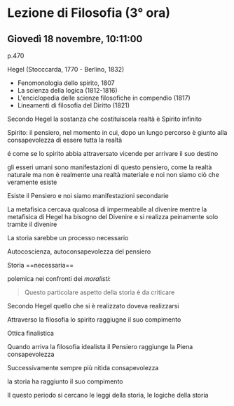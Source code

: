 # Lezione di Filosofia (3° ora)
## Giovedì 18 novembre, 10:11:00
p.470

Hegel (Stocccarda, 1770 - Berlino, 1832)
* Fenomonologia dello spirito, 1807
* La scienza della logica (1812-1816)
* L'enciclopedia delle scienze filosofiche in compendio (1817)
* Lineamenti di filosofia del Diritto (1821)

Secondo Hegel la sostanza che costituiscela realtà è Spirito infinito 

Spirito: il pensiero, nel momento in cui, dopo un lungo percorso è giunto alla consapevolezza di essere tutta la realtà

é come se lo spirito abbia attraversato vicende per arrivare il suo destino

gli esseri umani sono manifestazioni di questo pensiero, come la realtà naturale
ma non è realmente una realtà materiale e noi non siamo ciò che veramente esiste

Esiste il Pensiero e noi siamo manifestazioni secondarie


La metafisica cercava qualcosa di impermeabile al divenire mentre la metafisica di Hegel ha bisogno del Divenire e si realizza peinamente solo tramite il divenire


La storia sarebbe un processo necessario

Autocoscienza, autoconsapevolezza del pensiero


Storia ==necessaria==

polemica nei confronti dei _moralisti_:

> Questo particolare aspetto della storia è da criticare

Secondo Hegel quello che si è realizzato doveva realizzarsi


Attraverso la filosofia lo spirito raggiugne il suo compimento

Ottica finalistica

Quando arriva la filosofia idealista il Pensiero raggiunge la Piena consapevolezza


Successivamente sempre più nitida consapevolezza

la storia ha raggiunto il suo compimento

Il questo periodo si cercano le leggi della storia, le logiche della storia
<!--stackedit_data:
eyJoaXN0b3J5IjpbODUzNzkwMDc3LDE0ODQ0NzE3OTRdfQ==
-->